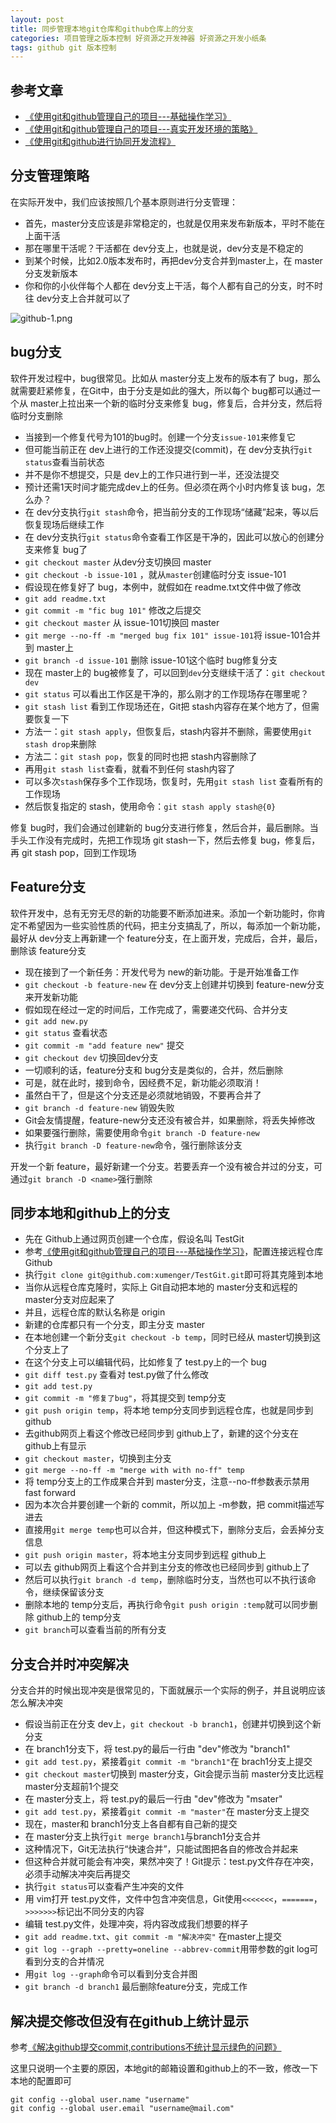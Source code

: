 ```yaml
---
layout: post
title: 同步管理本地git仓库和github仓库上的分支
categories: 项目管理之版本控制 好资源之开发神器 好资源之开发小纸条
tags: github git 版本控制
---
```


## 参考文章

* [《使用git和github管理自己的项目---基础操作学习》](http://www.xumenger.com/github-git-learn/)
* [《使用git和github管理自己的项目---真实开发环境的策略》](http://www.xumenger.com/github-git-use/)
* [《使用git和github进行协同开发流程》](http://segmentfault.com/a/1190000002413519)

## 分支管理策略

在实际开发中，我们应该按照几个基本原则进行分支管理：

* 首先，master分支应该是非常稳定的，也就是仅用来发布新版本，平时不能在上面干活
* 那在哪里干活呢？干活都在 dev分支上，也就是说，dev分支是不稳定的
* 到某个时候，比如2.0版本发布时，再把dev分支合并到master上，在 master分支发新版本
* 你和你的小伙伴每个人都在 dev分支上干活，每个人都有自己的分支，时不时往 dev分支上合并就可以了

![github-1.png](../media/image/2016-08-04/github-1.png)

## bug分支

软件开发过程中，bug很常见。比如从 master分支上发布的版本有了 bug，那么就需要赶紧修复，在Git中，由于分支是如此的强大，所以每个 bug都可以通过一个从 master上拉出来一个新的临时分支来修复 bug，修复后，合并分支，然后将临时分支删除

* 当接到一个修复代号为101的bug时。创建一个分支`issue-101`来修复它
* 但可能当前正在 dev上进行的工作还没提交(commit)，在 dev分支执行`git status`查看当前状态
* 并不是你不想提交，只是 dev上的工作只进行到一半，还没法提交
* 预计还需1天时间才能完成dev上的任务。但必须在两个小时内修复该 bug，怎么办？
* 在 dev分支执行`git stash`命令，把当前分支的工作现场“储藏”起来，等以后恢复现场后继续工作
* 在 dev分支执行`git status`命令查看工作区是干净的，因此可以放心的创建分支来修复 bug了
* `git checkout master` 从dev分支切换回 master
* `git checkout -b issue-101` ，就从`master`创建临时分支 issue-101
* 假设现在修复好了 bug，本例中，就假如在 readme.txt文件中做了修改
* `git add readme.txt`
* `git commit -m "fic bug 101"` 修改之后提交
* `git checkout master` 从 issue-101切换回 master
* `git merge --no-ff -m "merged bug fix 101" issue-101`将 issue-101合并到 master上
* `git branch -d issue-101` 删除 issue-101这个临时 bug修复分支
* 现在 master上的 bug被修复了，可以回到`dev`分支继续干活了：`git checkout dev`
* `git status` 可以看出工作区是干净的，那么刚才的工作现场存在哪里呢？
* `git stash list` 看到工作现场还在，Git把 stash内容存在某个地方了，但需要恢复一下
* 方法一：`git stash apply`，但恢复后，stash内容并不删除，需要使用`git stash drop`来删除
* 方法二：`git stash pop`，恢复的同时也把 stash内容删除了
* 再用`git stash list`查看，就看不到任何 stash内容了
* 可以多次`stash`保存多个工作现场，恢复时，先用`git stash list` 查看所有的工作现场
* 然后恢复指定的 stash，使用命令：`git stash apply stash@{0}`

修复 bug时，我们会通过创建新的 bug分支进行修复，然后合并，最后删除。当手头工作没有完成时，先把工作现场 git stash一下，然后去修复 bug，修复后，再 git stash pop，回到工作现场

## Feature分支

软件开发中，总有无穷无尽的新的功能要不断添加进来。添加一个新功能时，你肯定不希望因为一些实验性质的代码，把主分支搞乱了，所以，每添加一个新功能，最好从 dev分支上再新建一个 feature分支，在上面开发，完成后，合并，最后，删除该 feature分支

* 现在接到了一个新任务：开发代号为 new的新功能。于是开始准备工作
* `git checkout -b feature-new` 在 dev分支上创建并切换到 feature-new分支来开发新功能
* 假如现在经过一定的时间后，工作完成了，需要递交代码、合并分支
* `git add new.py`
* `git status` 查看状态
* `git commit -m "add feature new"` 提交
* `git checkout dev` 切换回dev分支
* 一切顺利的话，feature分支和 bug分支是类似的，合并，然后删除
* 可是，就在此时，接到命令，因经费不足，新功能必须取消！
* 虽然白干了，但是这个分支还是必须就地销毁，不要再合并了
* `git branch -d feature-new` 销毁失败
* Git会友情提醒，feature-new分支还没有被合并，如果删除，将丢失掉修改
* 如果要强行删除，需要使用命令`git branch -D feature-new`
* 执行`git branch -D feature-new`命令，强行删除该分支

开发一个新 feature，最好新建一个分支。若要丢弃一个没有被合并过的分支，可通过`git branch -D <name>`强行删除

## 同步本地和github上的分支

* 先在 Github上通过网页创建一个仓库，假设名叫 TestGit
* 参考[《使用git和github管理自己的项目---基础操作学习》](http://www.xumenger.com/github-git-learn/)，配置连接远程仓库 Github
* 执行`git clone git@github.com:xumenger/TestGit.git`即可将其克隆到本地
* 当你从远程仓库克隆时，实际上 Git自动把本地的 master分支和远程的 master分支对应起来了
* 并且，远程仓库的默认名称是 origin
* 新建的仓库都只有一个分支，即主分支 master
* 在本地创建一个新分支`git checkout -b temp`，同时已经从 master切换到这个分支上了
* 在这个分支上可以编辑代码，比如修复了 test.py上的一个 bug
* `git diff test.py` 查看对 test.py做了什么修改
* `git add test.py`
* `git commit -m "修复了bug"`，将其提交到 temp分支
* `git push origin temp`，将本地 temp分支同步到远程仓库，也就是同步到 github
* 去github网页上看这个修改已经同步到 github上了，新建的这个分支在 github上有显示
* `git checkout master`，切换到主分支
* `git merge --no-ff -m "merge with with no-ff" temp`
* 将 temp分支上的工作成果合并到 master分支，注意--no-ff参数表示禁用 fast forward
* 因为本次合并要创建一个新的 commit，所以加上 -m参数，把 commit描述写进去
* 直接用`git merge temp`也可以合并，但这种模式下，删除分支后，会丢掉分支信息
* `git push origin master`，将本地主分支同步到远程 github上
* 可以去 github网页上看这个合并到主分支的修改也已经同步到 github上了
* 然后可以执行`git branch -d temp`，删除临时分支，当然也可以不执行该命令，继续保留该分支
* 删除本地的 temp分支后，再执行命令`git push origin :temp`就可以同步删除 github上的 temp分支
* `git branch`可以查看当前的所有分支

## 分支合并时冲突解决

分支合并的时候出现冲突是很常见的，下面就展示一个实际的例子，并且说明应该怎么解决冲突

* 假设当前正在分支 dev上，`git checkout -b branch1`，创建并切换到这个新分支
* 在 branch1分支下，将 test.py的最后一行由 "dev"修改为 "branch1"
* `git add test.py`，紧接着`git commit -m "branch1"`在 brach1分支上提交
* `git checkout master`切换到 master分支，Git会提示当前 master分支比远程 master分支超前1个提交
* 在 master分支上，将 test.py的最后一行由 "dev"修改为 "msater"
* `git add test.py`，紧接着`git commit -m "master"`在 master分支上提交
* 现在，master和 branch1分支上各自都有自己新的提交
* 在 master分支上执行`git merge branch1`与branch1分支合并
* 这种情况下，Git无法执行“快速合并”，只能试图把各自的修改合并起来
* 但这种合并就可能会有冲突，果然冲突了！Git提示：test.py文件存在冲突，必须手动解决冲突后再提交
* 执行`git status`可以查看产生冲突的文件
* 用 vim打开 test.py文件，文件中包含冲突信息，Git使用`<<<<<<<`，`=======`，`>>>>>>>`标记出不同分支的内容
* 编辑 test.py文件，处理冲突，将内容改成我们想要的样子
* `git add readme.txt`、`git commit -m "解决冲突"` 在master上提交
* `git log --graph --pretty=oneline --abbrev-commit`用带参数的git log可看到分支的合并情况
* 用`git log --graph`命令可以看到分支合并图
* `git branch -d branch1` 最后删除feature分支，完成工作

## 解决提交修改但没有在github上统计显示

参考[《解决github提交commit,contributions不统计显示绿色的问题》](http://www.cnblogs.com/dongliu/p/5782329.html)

这里只说明一个主要的原因，本地git的邮箱设置和github上的不一致，修改一下本地的配置即可

```
git config --global user.name "username"
git config --global user.email "username@mail.com"
```
